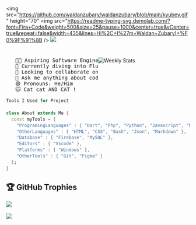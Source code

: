 
<img src="https://github.com/waldanzubary/waldanzubary/blob/main/kyubey.gif" height="70" 
    <img src="https://readme-typing-svg.demolab.com/?font=Fira+Code&weight=500&size=25&pause=1000&center=true&vCenter=true&repeat=false&width=435&lines=Hi%2C+I%27m+Waldan+Zubary!+%F0%9F%91%8B /> 
   <img src="https://github.com/waldanzubary/waldanzubary/blob/main/kyubey-ezgif.com-rotate.gif" height="70" />




#






<img width="50%" alt="Weekly Stats" align="right" src="https://github-readme-stats.vercel.app/api/wakatime?username=WaldanZubary&border_radius=5px&theme=dark&bg_color=1f1f1f&border_color=1f1f1f&icon_color=58a6ff&show_icons=true&disable_animations=true&custom_title=Playtime%20Stats">
<pre>
   👨‍💻 Aspiring Software Engineer
   🧠 Currently diving into Flutter
   👥 Looking to collaborate on exciting projects
   💬 Ask me anything about code!
   😄 Pronouns: He/Him
   🐱 Cat cat AND CAT !
</pre>




   
     
   













```dart
Tools I Used for Project

class About extends Me { 
  const myTools = {  
    "ProgramingLanguages" : { "Dart", "Php", "Python", "Javascript", "Node.Js", },
    "OtherLanguages" : { "HTML", "CSS", "Bash", "Json", "Markdown" },
    "Database" : { "Firebase", "MySQL" },
    "Editors" : { "Vscode" },
    "Platforms" : { "Windows" },
    "OtherTools" : { "Git", "Figma" }
  };
}
```

## 🏆 GitHub Trophies
![](https://github-profile-trophy.vercel.app/?username=waldanzubary&theme=radical&no-frame=true&no-bg=true&margin-w=4)



[![](https://visitcount.itsvg.in/api?id=waldanzubary&icon=0&color=0)](https://visitcount.itsvg.in)


